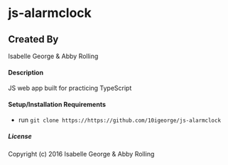 # js-alarmclock

## Created By
Isabelle George & Abby Rolling

#### Description
JS web app built for practicing TypeScript

#### Setup/Installation Requirements

* run `git clone https://https://github.com/10igeorge/js-alarmclock`

##### License

Copyright (c) 2016 Isabelle George & Abby Rolling 
